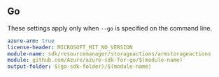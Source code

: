 ## Go

These settings apply only when `--go` is specified on the command line.

```yaml $(go) && $(track2)
azure-arm: true
license-header: MICROSOFT_MIT_NO_VERSION
module-name: sdk/resourcemanager/storageactions/armstorageactions
module: github.com/Azure/azure-sdk-for-go/$(module-name)
output-folder: $(go-sdk-folder)/$(module-name)
```